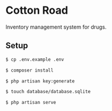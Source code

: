 # Cotton Road
Inventory management system for drugs.

## Setup

```bash
$ cp .env.example .env
```

```bash
$ composer install
```

```bash
$ php artisan key:generate
```

```bash
$ touch database/database.sqlite
```

```bash
$ php artisan serve
```
